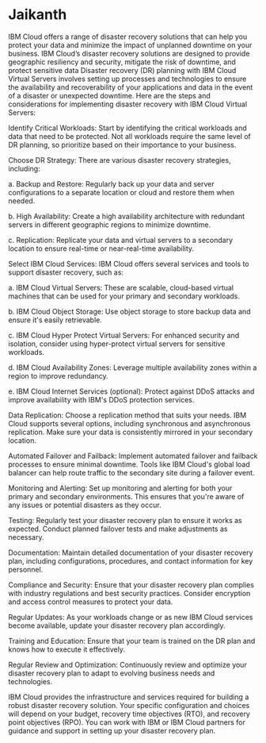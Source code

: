 # Jaikanth
IBM Cloud offers a range of disaster recovery solutions that can help you protect your data and minimize the impact of unplanned downtime on your business. IBM Cloud’s disaster recovery solutions are designed to provide geographic resiliency and security, mitigate the risk of downtime, and protect sensitive data Disaster recovery (DR) planning with IBM Cloud Virtual Servers involves setting up processes and technologies to ensure the availability and recoverability of your applications and data in the event of a disaster or unexpected downtime. Here are the steps and considerations for implementing disaster recovery with IBM Cloud Virtual Servers:

Identify Critical Workloads: Start by identifying the critical workloads and data that need to be protected. Not all workloads require the same level of DR planning, so prioritize based on their importance to your business.

Choose DR Strategy: There are various disaster recovery strategies, including:

a. Backup and Restore: Regularly back up your data and server configurations to a separate location or cloud and restore them when needed.

b. High Availability: Create a high availability architecture with redundant servers in different geographic regions to minimize downtime.

c. Replication: Replicate your data and virtual servers to a secondary location to ensure real-time or near-real-time availability.

Select IBM Cloud Services: IBM Cloud offers several services and tools to support disaster recovery, such as:

a. IBM Cloud Virtual Servers: These are scalable, cloud-based virtual machines that can be used for your primary and secondary workloads.

b. IBM Cloud Object Storage: Use object storage to store backup data and ensure it's easily retrievable.

c. IBM Cloud Hyper Protect Virtual Servers: For enhanced security and isolation, consider using hyper-protect virtual servers for sensitive workloads.

d. IBM Cloud Availability Zones: Leverage multiple availability zones within a region to improve redundancy.

e. IBM Cloud Internet Services (optional): Protect against DDoS attacks and improve availability with IBM's DDoS protection services.

Data Replication: Choose a replication method that suits your needs. IBM Cloud supports several options, including synchronous and asynchronous replication. Make sure your data is consistently mirrored in your secondary location.

Automated Failover and Failback: Implement automated failover and failback processes to ensure minimal downtime. Tools like IBM Cloud's global load balancer can help route traffic to the secondary site during a failover event.

Monitoring and Alerting: Set up monitoring and alerting for both your primary and secondary environments. This ensures that you're aware of any issues or potential disasters as they occur.

Testing: Regularly test your disaster recovery plan to ensure it works as expected. Conduct planned failover tests and make adjustments as necessary.

Documentation: Maintain detailed documentation of your disaster recovery plan, including configurations, procedures, and contact information for key personnel.

Compliance and Security: Ensure that your disaster recovery plan complies with industry regulations and best security practices. Consider encryption and access control measures to protect your data.

Regular Updates: As your workloads change or as new IBM Cloud services become available, update your disaster recovery plan accordingly.

Training and Education: Ensure that your team is trained on the DR plan and knows how to execute it effectively.

Regular Review and Optimization: Continuously review and optimize your disaster recovery plan to adapt to evolving business needs and technologies.

IBM Cloud provides the infrastructure and services required for building a robust disaster recovery solution. Your specific configuration and choices will depend on your budget, recovery time objectives (RTO), and recovery point objectives (RPO). You can work with IBM or IBM Cloud partners for guidance and support in setting up your disaster recovery plan.
